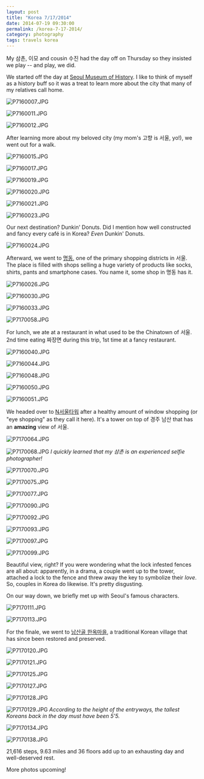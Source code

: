 ```yaml
---
layout: post
title: "Korea 7/17/2014"
date: 2014-07-19 09:30:00
permalink: /korea-7-17-2014/
category: photography
tags: travels korea
---
```

My 삼촌, 이모 and cousin 수진 had the day off on Thursday so they insisted we play -- and play, we did.

We started off the day at [Seoul Museum of History](http://eng.museum.seoul.kr/eng/index.do). I like to think of myself as a history buff so it was a treat to learn more about the city that many of my relatives call home.

![P7160007.JPG](http://img.svbtle.com/gawyhhhmow3w.jpg)

![P7160011.JPG](http://img.svbtle.com/hc41wwfyil1kfw.jpg)

![P7160012.JPG](http://img.svbtle.com/iz5hnlgpsiv96w.jpg)

After learning more about my beloved city (my mom's 고향 is 서울, yo!), we went out for a walk.

![P7160015.JPG](http://img.svbtle.com/jphnpoksbeyxda.jpg)

![P7160017.JPG](http://img.svbtle.com/fkli4ztautpegg.jpg)

![P7160019.JPG](http://img.svbtle.com/9urwhaoz41x2oa.jpg)

![P7160020.JPG](http://img.svbtle.com/ijtuu1johgtg.jpg)

![P7160021.JPG](http://img.svbtle.com/fpruapdy39hava.jpg)

![P7160023.JPG](http://img.svbtle.com/7a4vixtverpq.jpg)

Our next destination? Dunkin' Donuts. Did I mention how well constructed and fancy every café is in Korea? *Even* Dunkin' Donuts.

![P7160024.JPG](http://img.svbtle.com/l1yzvdd727o4jq.jpg)

Afterward, we went to [명동](http://english.visitkorea.or.kr/enu/SI/SI_EN_3_1_1_1.jsp?cid=264312), one of the primary shopping districts in 서울. The place is filled with shops selling a huge variety of products like socks, shirts, pants and smartphone cases. You name it, some shop in 명동 has it.

![P7160026.JPG](http://img.svbtle.com/pl2ydndvbh0wg.jpg)

![P7160030.JPG](http://img.svbtle.com/s3iqueizb0gjkg.jpg)

![P7160033.JPG](http://img.svbtle.com/97yvsm7t16jw.jpg)

![P7170058.JPG](http://img.svbtle.com/vvlyzxzj0bvg3g.jpg)

For lunch, we ate at a restaurant in what used to be the Chinatown of 서울. 2nd time eating 짜장면 during this trip, 1st time at a fancy restaurant.

![P7160040.JPG](http://img.svbtle.com/qhp47udv2gsng.jpg)

![P7160044.JPG](http://img.svbtle.com/isoxkq6b8rrw.jpg)

![P7160048.JPG](http://img.svbtle.com/la0ifntuen5lw.jpg)

![P7160050.JPG](http://img.svbtle.com/th2ss1yjd5wyfa.jpg)

![P7160051.JPG](http://img.svbtle.com/xh5wpa1cymfuqq.jpg)

We headed over to [N서울타워](http://english.visitkorea.or.kr/enu/SI/SI_EN_3_1_1_1.jsp?cid=264550) after a healthy amount of window shopping (or "eye shopping" as they call it here). It's a tower on top of 경주 남산 that has an **amazing** view of 서울.

![P7170064.JPG](http://img.svbtle.com/4lrd35yiopjiba.jpg)

![P7170068.JPG](http://img.svbtle.com/5p5m4g1l51oqww.jpg)
*I quickly learned that my 삼촌 is an experienced selfie photographer!*

![P7170070.JPG](http://img.svbtle.com/qhenfoef6ecsyq.jpg)

![P7170075.JPG](http://img.svbtle.com/z5uh5djtamvlfq.jpg)

![P7170077.JPG](http://img.svbtle.com/ace6x4hbxmrduq.jpg)

![P7170090.JPG](http://img.svbtle.com/yh1sqracslyuw.jpg)

![P7170092.JPG](http://img.svbtle.com/qmfjio7srjrdiq.jpg)

![P7170093.JPG](http://img.svbtle.com/nkjmkxhc9bdqa.jpg)

![P7170097.JPG](http://img.svbtle.com/lfcua2dp1bhcng.jpg)

![P7170099.JPG](http://img.svbtle.com/priflqfgs1bskw.jpg)

Beautiful view, right? If you were wondering what the lock infested fences are all about: apparently, in a drama, a couple went up to the tower, attached a lock to the fence and threw away the key to symbolize their *love*. So, couples in Korea do likewise. It's pretty disgusting.

On our way down, we briefly met up with Seoul's famous characters.

![P7170111.JPG](http://img.svbtle.com/eodo8e1tfzbrgg.jpg)

![P7170113.JPG](http://img.svbtle.com/ixglxoxemn0afq.jpg)

For the finale, we went to [남산골 한옥마을](http://english.visitkorea.or.kr/enu/SI/SI_EN_3_1_1_1.jsp?cid=264116), a traditional Korean village that has since been restored and preserved.

![P7170120.JPG](http://img.svbtle.com/96rywjdc2cjz5g.jpg)

![P7170121.JPG](http://img.svbtle.com/sfw0w9m0zphuq.jpg)

![P7170125.JPG](http://img.svbtle.com/c9tibz4wqbhdoq.jpg)

![P7170127.JPG](http://img.svbtle.com/qiegnmgulgz20w.jpg)

![P7170128.JPG](http://img.svbtle.com/v2yggexa1ze3cq.jpg)

![P7170129.JPG](http://img.svbtle.com/rsfbmusq2r9pga.jpg)
*According to the height of the entryways, the tallest Koreans back in the day must have been 5'5.*

![P7170134.JPG](http://img.svbtle.com/zgt2jlgohb4ntq.jpg)

![P7170138.JPG](http://img.svbtle.com/vgqqlekudxgmhq.jpg)

21,616 steps, 9.63 miles and 36 floors add up to an exhausting day and well-deserved rest.

More photos upcoming!
